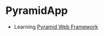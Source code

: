 # PyramidApp

* Learning [Pyramid Web Framework](http://docs.pylonsproject.org/projects/pyramid/en/latest/#)
